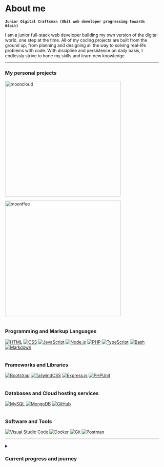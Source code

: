 # About me

**`Junior Digital Craftsman (8bit web developer progressing towards 64bit)`**

I am a junior full-stack web developer building my own version of the digital world, one step at the time. All of my coding projects are built from the ground up, from planning and designing all the way to solving real-life problems with code. With discipline and persistence on daily basis, I endlessly strive to hone my skills and learn new knowledge.

---

### My personal projects
<p align="left">
  <a href="https://github.com/astral-express/mooncloud-messages"><img width="378" src="https://github-readme-stats.vercel.app/api/pin?username=astral-express&repo=mooncloud-messages&theme=react&bg_color=1F222E&title_color=44d9e8&hide_border=true&icon_color=F8D866&show_icons=false&show_description=false" alt="mooncloud">   </a>
</p>
<p align="left">
  <a href="https://github.com/astral-express/moonffee-coffee-shop"><img width="378" src="https://github-readme-stats.vercel.app/api/pin?username=astral-express&repo=moonffee-coffee-shop&theme=react&bg_color=1F222E&title_color=9c66ed&hide_border=true&icon_color=F8D866&show_icons=false&show_description=false" alt="moonffee">   </a>
</p>

#

### Programming and Markup Languages
<p>
  <a href="#"><img alt="HTML" src="https://img.shields.io/badge/HTML-E34F26.svg?logo=html5&logoColor=white"></a>
  <a href="#"><img alt="CSS" src="https://img.shields.io/badge/CSS-1572B6.svg?logo=css3&logoColor=white"></a>
  <a href="#"><img alt="JavaScript" src="https://img.shields.io/badge/JavaScript-f0db4f.svg?logo=javascript&logoColor=black"></a>
  <a href="#"><img alt="Node.js" src="https://img.shields.io/badge/Node.js-43853D.svg?logo=node.js&logoColor=white"></a>
  <a href="#"><img alt="PHP" src="https://img.shields.io/badge/PHP-777BB4.svg?logo=php&logoColor=white"></a>
  <a href="#"><img alt="TypeScript" src="https://img.shields.io/badge/TypeScript-007ACC.svg?logo=typescript&logoColor=white"></a>
  <a href="#"><img alt="Bash" src="https://img.shields.io/badge/Bash-121011.svg?logo=gnu-bash&logoColor=white"></a>
  <a href="#"><img alt="Markdown" src="https://img.shields.io/badge/Markdown-000000.svg?logo=markdown&logoColor=white"></a>
</p>

#

### Frameworks and Libraries
<p>
  <a href="#"><img alt="Bootstrap" src="https://img.shields.io/badge/Bootstrap-7952B3.svg?logo=bootstrap&logoColor=white"></a>
  <a href="#"><img alt="TailwindCSS" src="https://img.shields.io/badge/TailwindCSS-%2338B2AC.svg?&logo=tailwind-css&logoColor=white"></a>
  <a href="#"><img alt="Express.js" src="https://img.shields.io/badge/Express.js-404d59.svg?logo=express&logoColor=white"></a>
  <a href="#"><img alt="PHPUnit" src="https://custom-icon-badges.demolab.com/badge/PHPUnit-366488.svg?logo=test-tube&logoColor=white"></a>
</p>

#

### Databases and Cloud hosting services
<p>
  <a href="#"><img alt="MySQL" src="https://img.shields.io/badge/MySQL-00758F.svg?logo=mysql&logoColor=white"></a>
  <a href="#"><img alt="MongoDB" src ="https://img.shields.io/badge/MongoDB-4ea94b.svg?logo=mongodb&logoColor=white"></a>
  <a href="#"><img alt="GitHub" src ="https://img.shields.io/badge/GitHub-100000?&logo=github&logoColor=white"></a>
</p>

#

### Software and Tools
<p>
  <a href="#"><img alt="Visual Studio Code" src="https://img.shields.io/badge/Visual%20Studio%20Code-0078d7.svg?logo=visual-studio-code&logoColor=white"></a>
  <a href="#"><img alt="Docker" src="https://img.shields.io/badge/Docker-0DB7ED?logo=docker&logoColor=white"></a>
  <a href="#"><img alt="Git" src="https://img.shields.io/badge/Git-F05033.svg?logo=git&logoColor=white"></a>
  <a href="#"><img alt="Postman" src="https://img.shields.io/badge/Postman-FF6C37?logo=postman&logoColor=white"></a>
</p>

---

<details>
  <summary><h3>Current progress and journey</h3></summary>
  Currently working on my big personal project learning React, NextJS and PostgreSQL.
</details>

#
